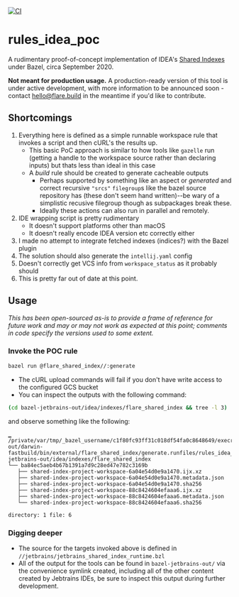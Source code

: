 [![CI](https://github.com/kigster/rules_idea_poc/actions/workflows/bazel.yml/badge.svg)](https://github.com/kigster/rules_idea_poc/actions/workflows/bazel.yml)

# rules_idea_poc

A rudimentary proof-of-concept implementation of IDEA's [Shared Indexes](https://www.jetbrains.com/help/idea/shared-indexes.html) under Bazel, circa September 2020.

**Not meant for production usage.** A production-ready version of this tool is under active development, with more information to be announced soon - contact hello@flare.build in the meantime if you'd like to contribute.

## Shortcomings

1. Everything here is defined as a simple runnable workspace rule that invokes a script and then cURL's the results up.
   - This basic PoC approach is similar to how tools like `gazelle` run (getting a handle to the workspace source rather than declaring inputs) but thats less than ideal in this case
   - A _build_ rule should be created to generate cacheable outputs
      - Perhaps supported by something like an aspect or _generated_ and correct recursive `"srcs"` `filegroup`s like the bazel source repository has (these don't seem hand written)--be wary of a simplistic recusive filegroup though as subpackages break these.
     - Ideally these actions can also run in parallel and remotely.
2. IDE wrapping script is pretty rudimentary
    - It doesn't support platforms other than macOS
    - It doesn't really encode IDEA version etc correctly either
3. I made no attempt to integrate fetched indexes (indices?) with the Bazel plugin
4. The solution should also generate the `intellij.yaml` config
5. Doesn't correctly get VCS info from `workspace_status` as it probably should
6. This is pretty far out of date at this point.

## Usage

_This has been open-sourced as-is to provide a frame of reference for future work and may or may not work as expected at this point; comments in code specify the versions used to some extent._

### Invoke the POC rule

```bash
bazel run @flare_shared_index//:generate
```

- The cURL upload commands will fail if you don't have write access to the configured GCS bucket
- You can inspect the outputs with the following command:

```bash
(cd bazel-jetbrains-out/idea/indexes/flare_shared_index && tree -l 3)
```

and observe something like the following:

```text
▁
/private/var/tmp/_bazel_username/c1f80fc93ff31c018df54fa0c8648649/execroot/rules_idea_poc/bazel-out/darwin-fastbuild/bin/external/flare_shared_index/generate.runfiles/rules_idea_poc/bazel-jetbrains-out/idea/indexes/flare_shared_index
└── ba84ec5aeb4b67b1391a7d9c28ed47e782c3169b
   ├── shared-index-project-workspace-6a04e54d0e9a1470.ijx.xz
   ├── shared-index-project-workspace-6a04e54d0e9a1470.metadata.json
   ├── shared-index-project-workspace-6a04e54d0e9a1470.sha256
   ├── shared-index-project-workspace-88c8424604efaaa6.ijx.xz
   ├── shared-index-project-workspace-88c8424604efaaa6.metadata.json
   └── shared-index-project-workspace-88c8424604efaaa6.sha256

directory: 1 file: 6
```

### Digging deeper

- The source for the targets invoked above is defined in `//jetbrains/jetbrains_shared_index_runtime.bzl`
- All of the output for the tools can be found in `bazel-jetbrains-out/` via the convenience symlink created, including all of the other content created by Jebtrains IDEs, be sure to inspect this output during further development.

